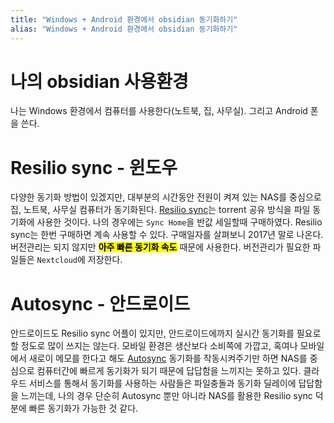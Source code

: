 ```yaml
---
title: "Windows + Android 환경에서 obsidian 동기화하기"
alias: "Windows + Android 환경에서 obsidian 동기화하기"
---
```

# 나의 obsidian 사용환경
나는 Windows 환경에서 컴퓨터를 사용한다(노트북, 집, 사무실). 그리고 Android 폰을 쓴다.

# Resilio sync - 윈도우
다양한 동기화 방법이 있겠지만, 대부분의 시간동안 전원이 켜져 있는 NAS를 중심으로 집, 노트북, 사무실 컴퓨터가 동기화된다. [Resilio sync](https://www.resilio.com/individuals/)는 torrent 공유 방식을 파일 동기화에 사용한 것이다. 나의 경우에는 `Sync Home`을 반값 세일할때 구매하였다. Resilio sync는 한번 구매하면 계속 사용할 수 있다. 구매일자를 살펴보니 2017년 말로 나온다. 버전관리는 되지 않지만 **<mark>아주 빠른 동기화 속도</mark>** 때문에 사용한다. 버전관리가 필요한 파일들은 `Nextcloud`에 저장한다.

# Autosync - 안드로이드
안드로이드도 Resilio sync 어플이 있지만, 안드로이드에까지 실시간 동기화를 필요로 할 정도로 많이 쓰지는 않는다. 모바일 환경은 생산보다 소비쪽에 가깝고, 혹여나 모바일에서 새로이 메모를 한다고 해도 [Autosync](https://play.google.com/store/apps/details?id=com.ttxapps.autosync&hl=ko&gl=US) 동기화를 작동시켜주기만 하면 NAS를 중심으로 컴퓨터간에 빠르게 동기화가 되기 때문에 답답함을 느끼지는 못하고 있다. 클라우드 서비스를 통해서 동기화를 사용하는 사람들은 파일충돌과 동기화 딜레이에 답답함을 느끼는데, 나의 경우 단순히 Autosync 뿐만 아니라 NAS를 활용한 Resilio sync 덕분에 빠른 동기화가 가능한 것 같다.